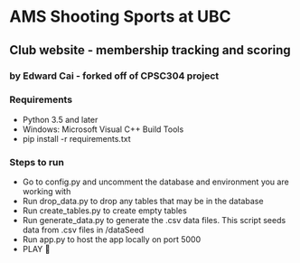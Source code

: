 # AMS Shooting Sports at UBC
## Club website - membership tracking and scoring
### by Edward Cai - forked off of CPSC304 project

### Requirements
- Python 3.5 and later
- Windows: Microsoft Visual C++ Build Tools
- pip install -r requirements.txt

### Steps to run
- Go to config.py and uncomment the database and environment you are working with
- Run drop_data.py to drop any tables that may be in the database
- Run create_tables.py to create empty tables
- Run generate_data.py to generate the .csv data files. This script seeds data from .csv files in /dataSeed
- Run app.py to host the app locally on port 5000
- PLAY :stars: